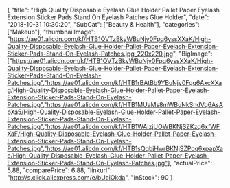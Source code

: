 {
	"title": "High Quality  Disposable Eyelash Glue Holder Pallet Paper Eyelash Extension  Sticker Pads Stand On Eyelash Patches Glue Holder",
	"date": "2018-10-31 10:30:20",
	"SubCat": ["Beauty & Health"],
	"categories": ["Makeup"],
	"thumbnailImage": "https://ae01.alicdn.com/kf/HTB1QVTzBkyWBuNjy0Fpq6yssXXaK/High-Quality-Disposable-Eyelash-Glue-Holder-Pallet-Paper-Eyelash-Extension-Sticker-Pads-Stand-On-Eyelash-Patches.jpg_220x220.jpg",
	"BigImage": ["https://ae01.alicdn.com/kf/HTB1QVTzBkyWBuNjy0Fpq6yssXXaK/High-Quality-Disposable-Eyelash-Glue-Holder-Pallet-Paper-Eyelash-Extension-Sticker-Pads-Stand-On-Eyelash-Patches.jpg","https://ae01.alicdn.com/kf/HTB1rBAtBb9YBuNjy0Fgq6AxcXXag/High-Quality-Disposable-Eyelash-Glue-Holder-Pallet-Paper-Eyelash-Extension-Sticker-Pads-Stand-On-Eyelash-Patches.jpg","https://ae01.alicdn.com/kf/HTB1MUaMs8mWBuNkSndVq6AsApXa5/High-Quality-Disposable-Eyelash-Glue-Holder-Pallet-Paper-Eyelash-Extension-Sticker-Pads-Stand-On-Eyelash-Patches.jpg","https://ae01.alicdn.com/kf/HTB1WAizjUOWBKNjSZKzq6xfWFXaF/High-Quality-Disposable-Eyelash-Glue-Holder-Pallet-Paper-Eyelash-Extension-Sticker-Pads-Stand-On-Eyelash-Patches.jpg","https://ae01.alicdn.com/kf/HTB1sQqbjHwrBKNjSZPcq6xpapXae/High-Quality-Disposable-Eyelash-Glue-Holder-Pallet-Paper-Eyelash-Extension-Sticker-Pads-Stand-On-Eyelash-Patches.jpg"],
	"actualPrice": 5.88,
	"comparePrice": 6.88,
	"linkurl": "http://s.click.aliexpress.com/e/bUaiOkda",
	"inStock": 90
}
